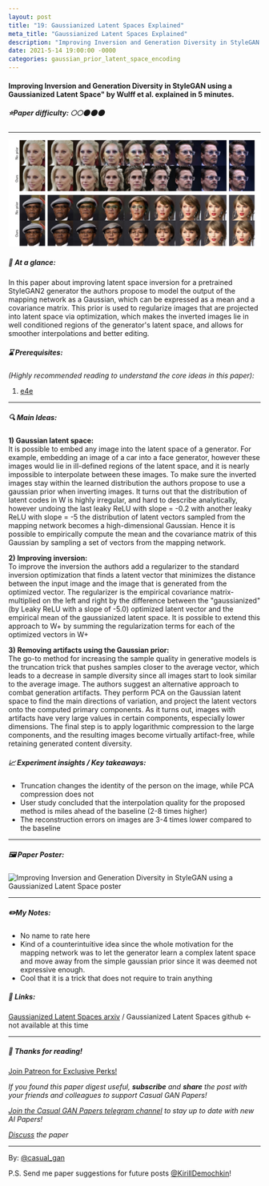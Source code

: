 ```yaml
---
layout: post
title: "19: Gaussianized Latent Spaces Explained"
meta_title: "Gaussianized Latent Spaces Explained"
description: "Improving Inversion and Generation Diversity in StyleGAN using a Gaussianized Latent Space" by Wulff et al. explained in 5 minutes."
date: 2021-5-14 19:00:00 -0000
categories: gaussian_prior_latent_space_encoding
---
```


#### Improving Inversion and Generation Diversity in StyleGAN using a Gaussianized Latent Space" by Wulff et al. explained in 5 minutes.

##### ⭐️Paper difficulty: 🌕🌕🌑🌑🌑

***

![Improving Inversion and Generation Diversity in StyleGAN using a Gaussianized Latent Space teaser](/assets/images/gaussianized_teaser.jpg "Gaussianized Latent Spaces teaser")

##### 🎯 At a glance:

In this paper about improving latent space inversion for a pretrained StyleGAN2 generator the authors propose to model the output of the mapping network as a Gaussian, which can be expressed as a mean and a covariance matrix. This prior is used to regularize images that are projected into latent space  via optimization, which makes the inverted images lie in well conditioned regions of the generator's latent space, and allows for smoother interpolations and better editing.

##### ⌛️ Prerequisites:

*(Highly recommended reading to understand the core ideas in this paper):*  
1) [e4e](https://t.me/casual_gan/25)  


***

##### 🔍 Main Ideas:

**1) Gaussian latent space:**  
It is possible to embed any image into the latent space of a generator. For example, embedding an image of a car into a face generator, however these images would lie in ill-defined regions of the latent space, and it is nearly impossible to interpolate between these images. To make sure the inverted images stay within the learned distribution the authors propose to use a gaussian prior when inverting images.
It turns out that the distribution of latent codes in W is highly irregular, and hard to describe analytically, however undoing the last leaky ReLU with slope = -0.2 with another leaky ReLU with slope = -5 the distribution of latent vectors sampled from the mapping network becomes a high-dimensional Gaussian. Hence it is possible to empirically compute the mean and the covariance matrix of this Gaussian by sampling a set of vectors from the mapping network.

**2) Improving inversion:**  
To improve the inversion the authors add a regularizer to the standard inversion optimization that finds a latent vector that minimizes the distance between the input image and the image that is generated from the optimized vector. The regularizer is the empirical covariance matrix-multiplied on the left and right by the difference between the "gaussianized" (by Leaky ReLU with a slope of -5.0) optimized latent vector and the empirical mean of the gaussianized latent space.
It is possible to extend this approach to W+ by summing the regularization terms for each of the optimized vectors in W+

**3) Removing artifacts using the Gaussian prior:**  
The go-to method for increasing the sample quality in generative models is the truncation trick that pushes samples closer to the average vector, which leads to a decrease in sample diversity since all images start to look similar to the average image. The authors suggest an alternative approach to combat generation artifacts.  They perform PCA on the Gaussian latent space to find the main directions of variation, and project the latent vectors onto the computed primary components. As it turns out, images with artifacts have very large values in certain components, especially lower dimensions. The final step is to apply logarithmic compression to the large components, and the resulting images become virtually artifact-free, while retaining generated content diversity.

##### 📈 Experiment insights / Key takeaways:

- Truncation changes the identity of the person on the image, while PCA compression does not
- User study concluded that the interpolation quality for the proposed method is miles ahead of the baseline (2-8 times higher)
- The reconstruction errors on images are 3-4 times lower compared to the baseline

***

##### 🖼️ Paper Poster:

![Improving Inversion and Generation Diversity in StyleGAN using a Gaussianized Latent Space poster](/assets/images/gaussianized.png "Gaussianized Latent Spaces Paper Poster")

***

##### ✏️My Notes:

- No name to rate here
- Kind of a counterintuitive idea since the whole motivation for the mapping network was to let the generator learn a complex latent space and move away from the simple gaussian prior since it was deemed not expressive enough.
- Cool that it is a trick that does not require to train anything

##### 🔗 Links:
[Gaussianized Latent Spaces arxiv](https://arxiv.org/pdf/2009.06529.pdf) / Gaussianized Latent Spaces github <- not available at this time

***

##### 👋 Thanks for reading!

<a href="https://www.patreon.com/bePatron?u=53448948" data-patreon-widget-type="become-patron-button">Join Patreon for Exclusive Perks!</a><script async src="https://c6.patreon.com/becomePatronButton.bundle.js"></script>

*If you found this paper digest useful, **subscribe** and **share** the post with your friends and colleagues to support Casual GAN Papers!*

*[Join the Casual GAN Papers telegram channel](https://t.me/joinchat/KeutnzlvetRkZGZi) to stay up to date with new AI Papers!*

*[Discuss](https://t.me/casual_gans_chat) the paper*

***

By: [@casual_gan](https://t.me/joinchat/KeutnzlvetRkZGZi)

P.S. Send me paper suggestions for future posts
[@KirillDemochkin](mailto:kdemochkin@gmail.com)!
